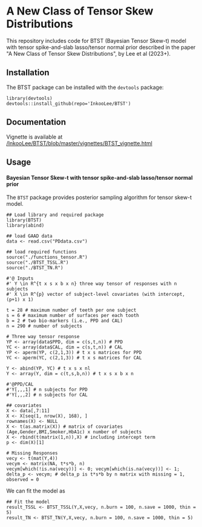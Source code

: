 # A New Class of Tensor Skew Distributions

This repository includes code for BTST (Bayesian Tensor Skew-t) model with tensor spike-and-slab lasso/tensor normal prior described in the paper "A New Class of Tensor Skew Distributions", by Lee et al (2023+).

## Installation

The BTST package can be installed with the `devtools` package:
  
  ```{r, eval = FALSE}
library(devtools) 
devtools::install_github(repo='InkooLee/BTST')
```
## Documentation

Vignette is available at [/InkooLee/BTST/blob/master/vignettes/BTST_vignette.html](http://htmlpreview.github.io/?https://github.com/InkooLee/BTST/blob/master/vignettes/BTST_vignette.html)

## Usage

#### Bayesian Tensor Skew-t with tensor spike-and-slab lasso/tensor normal prior

The `BTST` package provides posterior sampling algorithm for tensor skew-t model. 

  
  ```{r, eval = FALSE}
## Load library and required package
library(BTST)
library(abind)

## load GAAD data
data <- read.csv("PDdata.csv")

## load required functions
source("./functions_tensor.R")
source("./BTST_TSSL.R")
source("./BTST_TN.R")

#'@ Inputs
#' Y \in R^{t x s x b x n} three way tensor of responses with n subjects
#' X \in R^{p} vector of subject-level covariates (with intercept, (p+1) x 1)

t = 28 # maximum number of teeth per one subject
s = 6 # maximum number of surfaces per each tooth
b = 2 # two bio-markers (i.e., PPD and CAL)
n = 290 # number of subjects

# Three way tensor response
YP <- array(data$PPD, dim = c(s,t,n)) # PPD
YC <- array(data$CAL, dim = c(s,t,n)) # CAL
YP <- aperm(YP, c(2,1,3)) # t x s matrices for PPD
YC <- aperm(YC, c(2,1,3)) # t x s matrices for CAL

Y <- abind(YP, YC) # t x s x nl
Y <- array(Y, dim = c(t,s,b,n)) # t x s x b x n

#'@PPD/CAL
#'Y[,,,1] # n subjects for PPD
#'Y[,,,2] # n subjects for CAL

## covariates
X <- data[,7:11]
X <- X[seq(1, nrow(X), 168), ]
rownames(X) <- NULL
X <- t(as.matrix(X)) # matrix of covariates (Age,Gender,BMI,Smoker,HbA1c) x number of subjects
X <- rbind(t(matrix(1,n)),X) # including intercept term
p <- dim(X)[1]

# Missing Responses
vecy <- t(mat(Y,4))
vecym <- matrix(NA, t*s*b, n)
vecym[which(!is.na(vecy))] <- 0; vecym[which(is.na(vecy))] <- 1; delta_p <- vecym; # delta_p is t*s*b by n matrix with missing = 1, observed = 0
```

We can fit the model as 

```{r, eval = FALSE}
## Fit the model
result_TSSL <- BTST_TSSL(Y,X,vecy, n.burn = 100, n.save = 1000, thin = 5)
result_TN <- BTST_TN(Y,X,vecy, n.burn = 100, n.save = 1000, thin = 5)
```


